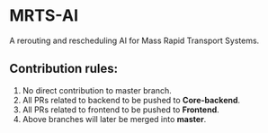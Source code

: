 # MRTS-AI

A rerouting and rescheduling AI for Mass Rapid Transport Systems.

## Contribution rules:
1. No direct contribution to master branch.
2. All PRs related to backend to be pushed to **Core-backend**.
3. All PRs related to frontend to be pushed to **Frontend**.
4. Above branches will later be merged into **master**.
